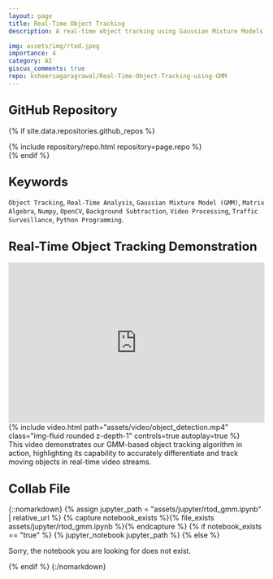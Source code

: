 ```yaml
---
layout: page
title: Real-Time Object Tracking
description: A real-time object tracking using Gaussian Mixture Models (GMM), focusing on background subtraction and motion analysis in video streams.

img: assets/img/rtod.jpeg
importance: 4
category: AI
giscus_comments: true
repo: ksheersagaragrawal/Real-Time-Object-Tracking-using-GMM
---
```


## <span style="font-size: 24px;font-weight: bold;">GitHub Repository</span>
{% if site.data.repositories.github_repos %}
<div class="repositories d-flex flex-wrap flex-md-row flex-column justify-content-between align-items-center">
    {% include repository/repo.html repository=page.repo %}
</div>
{% endif %}

## <span style="font-size: 24px;font-weight: bold;">Keywords <a href="{{ site.baseurl }}/assets/pdf/rtod_gmm.pdf" title="IPython Notebook"><i class="fas fa-file-code"></i></a></span>
`Object Tracking`, `Real-Time Analysis`, `Gaussian Mixture Model (GMM)`, `Matrix Algebra`, `Numpy`, `OpenCV`, `Background Subtraction`, `Video Processing`, `Traffic Surveillance`, `Python Programming`.

## <span style="font-size: 24px;font-weight: bold;">Real-Time Object Tracking Demonstration</span>
<div class="row">
    <div class="col-sm">
        <iframe width="100%" height="315" src="https://www.youtube.com/embed/Gr0HpDM8Ki8&list=PLcQZGj9lFR7y5WikozDSrdk6UCtAnM9mB&index=6" frameborder="0" allowfullscreen></iframe>
    </div>
    <div class="col-sm mt-3 mt-md-0 mx-auto text-center">
        {% include video.html path="assets/video/object_detection.mp4" class="img-fluid rounded z-depth-1" controls=true autoplay=true %}
    </div>
</div>
<div class="caption">
   This video demonstrates our GMM-based object tracking algorithm in action, highlighting its capability to accurately differentiate and track moving objects in real-time video streams.
</div>


## <span style="font-size: 24px;font-weight: bold;">Collab File</span>
{::nomarkdown}
{% assign jupyter_path = "assets/jupyter/rtod_gmm.ipynb" | relative_url %}
{% capture notebook_exists %}{% file_exists assets/jupyter/rtod_gmm.ipynb %}{% endcapture %}
{% if notebook_exists == "true" %}
    {% jupyter_notebook jupyter_path %}
{% else %}
    <p>Sorry, the notebook you are looking for does not exist.</p>
{% endif %}
{:/nomarkdown}

